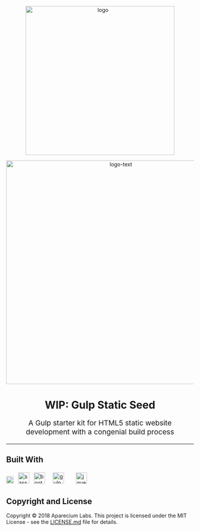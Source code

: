 <p align="center">
    <img style="display:block;text-align:center" src="https://user-images.githubusercontent.com/25959096/43851144-7c0697f4-9b57-11e8-972b-cb5c6af9a01b.png" alt="logo" width="400" />
</p>
<p align="center">
    <img style="display:block;text-align:center" src="https://user-images.githubusercontent.com/25959096/43851190-96e4c596-9b57-11e8-9653-74657d00a99f.png" alt="logo-text" width="600" />
</p>

<h1 align="center">
  WIP: Gulp Static Seed
</h1>
<p align="center" style="font-size: 1.2rem;">A Gulp starter kit for HTML5 static website development with a congenial build process</p>

<hr />

## Built With

<a href="https://www.npmjs.com/"><img src="https://upload.wikimedia.org/wikipedia/commons/thumb/d/db/Npm-logo.svg/640px-Npm-logo.svg.png" alt="npm" height="20" /></a>&nbsp;&nbsp;
<a href="https://sass-lang.com/"><img src="https://sass-lang.com/assets/img/styleguide/color-1c4aab2b.png" alt="sass" height="30" /></a>&nbsp;&nbsp;
<a href="https://getbootstrap.com/docs/4.0/getting-started/introduction/"><img  src="https://camo.githubusercontent.com/8f12b9c1c1759161b9238fd2cec75fa26aad23e1/68747470733a2f2f676574626f6f7473747261702e636f6d2f646f63732f342e312f6173736574732f6272616e642f626f6f7473747261702d736f6c69642e737667" alt="bootstrap" height="30" /></a>&nbsp;&nbsp;
<a href="https://gulpjs.com/"><img style="display:inline-block;margin: 5px 10px" src="https://raw.githubusercontent.com/gulpjs/artwork/master/gulp-2x.png" alt="gulp" height="30" /></a>&nbsp;&nbsp;
<a href="https://jquery.com/"><img style="display:inline-block;margin: 5px 10px" src="https://cdn-images-1.medium.com/max/1600/0*g3ns8QALNBBH7CBA." alt="jquery" height="30" /></a>&nbsp;&nbsp;


## Copyright and License

Copyright &copy; 2018 Aparecium Labs. This project is licensed under the MIT License - see the [LICENSE.md](LICENSE.md) file for details.

